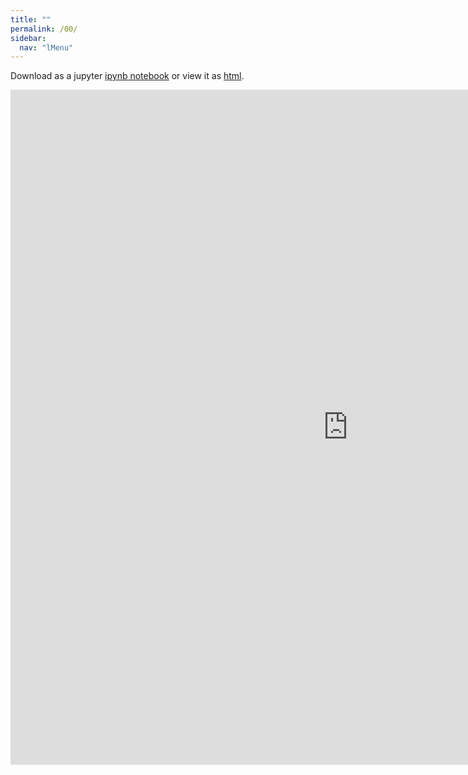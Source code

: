 ```yaml
---
title: ""
permalink: /00/
sidebar:
  nav: "lMenu"
---
```


Download as a jupyter [ipynb notebook](https://datascience-intro.github.io/1MS041-2020/lectures/01.ipynb) or view it as [html](https://datascience-intro.github.io/1MS041-2020/lectures/01.html).

<iframe src="https://datascience-intro.github.io/1MS041-2020/lectures/01.html" width="1080" height="1080" frameborder="0"></iframe>
